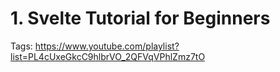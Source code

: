 # 1. Svelte Tutorial for Beginners

Tags: https://www.youtube.com/playlist?list=PL4cUxeGkcC9hlbrVO_2QFVqVPhlZmz7tO